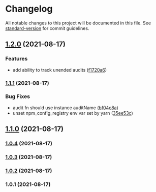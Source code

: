 # Changelog

All notable changes to this project will be documented in this file. See [standard-version](https://github.com/conventional-changelog/standard-version) for commit guidelines.

## [1.2.0](https://github.com/jeanlescure/nano-audit/compare/v1.1.1...v1.2.0) (2021-08-17)


### Features

* add ability to track unended audits ([f1720a6](https://github.com/jeanlescure/nano-audit/commit/f1720a66e9be13825bdf3b887cf1f846599d2935))

### [1.1.1](https://github.com/jeanlescure/nano-audit/compare/v1.1.0...v1.1.1) (2021-08-17)


### Bug Fixes

* audit fn should use instance auditName ([bf04c8a](https://github.com/jeanlescure/nano-audit/commit/bf04c8a3de9cac030ef054a7de3806230811c039))
* unset npm_config_registry env var set by yarn ([35ee53c](https://github.com/jeanlescure/nano-audit/commit/35ee53c5b759154ba68212b60f296b1407928f4f))

## [1.1.0](https://github.com/jeanlescure/nano-audit/compare/v1.0.4...v1.1.0) (2021-08-17)

### [1.0.4](https://github.com/jeanlescure/nano-audit/compare/v1.0.3...v1.0.4) (2021-08-17)

### [1.0.3](https://github.com/jeanlescure/nano-audit/compare/v1.0.2...v1.0.3) (2021-08-17)

### [1.0.2](https://github.com/jeanlescure/nano-audit/compare/v1.0.1...v1.0.2) (2021-08-17)

### 1.0.1 (2021-08-17)
